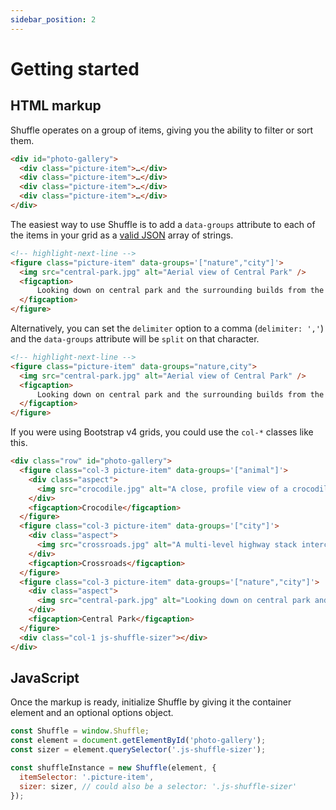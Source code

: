 ```yaml
---
sidebar_position: 2
---
```


# Getting started

## HTML markup

Shuffle operates on a group of items, giving you the ability to filter or sort them.

```html
<div id="photo-gallery">
  <div class="picture-item">…</div>
  <div class="picture-item">…</div>
  <div class="picture-item">…</div>
  <div class="picture-item">…</div>
</div>
```

The easiest way to use Shuffle is to add a `data-groups` attribute to each of the items in your grid as a [valid JSON](http://jsonlint.com/) array of strings.

```html
<!-- highlight-next-line -->
<figure class="picture-item" data-groups='["nature","city"]'>
  <img src="central-park.jpg" alt="Aerial view of Central Park" />
  <figcaption>
      Looking down on central park and the surrounding builds from the Rockefellar Center
  </figcaption>
</figure>
```

Alternatively, you can set the `delimiter` option to a comma (`delimiter: ','`) and the `data-groups` attribute will be `split` on that character.

```html
<!-- highlight-next-line -->
<figure class="picture-item" data-groups="nature,city">
  <img src="central-park.jpg" alt="Aerial view of Central Park" />
  <figcaption>
      Looking down on central park and the surrounding builds from the Rockefellar Center
  </figcaption>
</figure>
```

If you were using Bootstrap v4 grids, you could use the `col-*` classes like this.

```html
<div class="row" id="photo-gallery">
  <figure class="col-3 picture-item" data-groups='["animal"]'>
    <div class="aspect">
      <img src="crocodile.jpg" alt="A close, profile view of a crocodile looking directly into the camera" />
    </div>
    <figcaption>Crocodile</figcaption>
  </figure>
  <figure class="col-3 picture-item" data-groups='["city"]'>
    <div class="aspect">
      <img src="crossroads.jpg" alt="A multi-level highway stack interchange in Puxi, Shanghai" />
    </div>
    <figcaption>Crossroads</figcaption>
  </figure>
  <figure class="col-3 picture-item" data-groups='["nature","city"]'>
    <div class="aspect">
      <img src="central-park.jpg" alt="Looking down on central park and the surrounding builds from the Rockefellar Center" />
    </div>
    <figcaption>Central Park</figcaption>
  </figure>
  <div class="col-1 js-shuffle-sizer"></div>
</div>
```

## JavaScript

Once the markup is ready, initialize Shuffle by giving it the container element and an optional options object.

```js
const Shuffle = window.Shuffle;
const element = document.getElementById('photo-gallery');
const sizer = element.querySelector('.js-shuffle-sizer');

const shuffleInstance = new Shuffle(element, {
  itemSelector: '.picture-item',
  sizer: sizer, // could also be a selector: '.js-shuffle-sizer'
});
```
